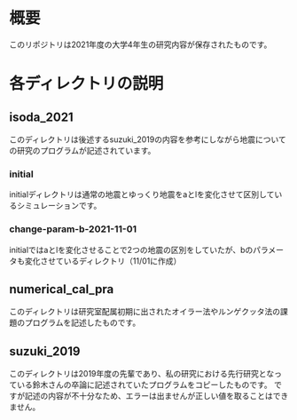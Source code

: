 # 概要
このリポジトリは2021年度の大学4年生の研究内容が保存されたものです。
# 各ディレクトリの説明
## isoda_2021
このディレクトリは後述するsuzuki_2019の内容を参考にしながら地震についての研究のプログラムが記述されています。
### initial
initialディレクトリは通常の地震とゆっくり地震をaとlを変化させて区別しているシミュレーションです。
### change-param-b-2021-11-01
initialではaとlを変化させることで2つの地震の区別をしていたが、bのパラメータも変化させているディレクトリ（11/01に作成）
## numerical_cal_pra
このディレクトリは研究室配属初期に出されたオイラー法やルンゲクッタ法の課題のプログラムを記述したものです。
## suzuki_2019
このディレクトリは2019年度の先輩であり、私の研究における先行研究となっている鈴木さんの卒論に記述されていたプログラムをコピーしたものです。
ですが記述の内容が不十分なため、エラーは出ませんが正しい値を取ることはできません。